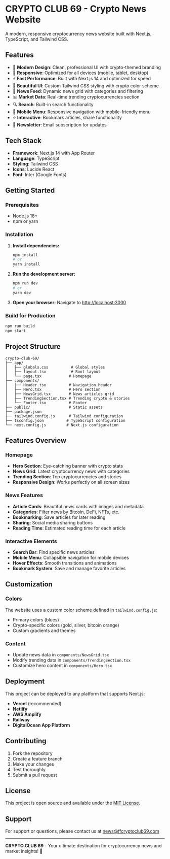 # CRYPTO CLUB 69 - Crypto News Website

A modern, responsive cryptocurrency news website built with Next.js, TypeScript, and Tailwind CSS.

## Features

- 🚀 **Modern Design**: Clean, professional UI with crypto-themed branding
- 📱 **Responsive**: Optimized for all devices (mobile, tablet, desktop)
- ⚡ **Fast Performance**: Built with Next.js 14 and optimized for speed
- 🎨 **Beautiful UI**: Custom Tailwind CSS styling with crypto color scheme
- 📰 **News Feed**: Dynamic news grid with categories and filtering
- 📊 **Market Data**: Real-time trending cryptocurrencies section
- 🔍 **Search**: Built-in search functionality
- 📱 **Mobile Menu**: Responsive navigation with mobile-friendly menu
- ⭐ **Interactive**: Bookmark articles, share functionality
- 📧 **Newsletter**: Email subscription for updates

## Tech Stack

- **Framework**: Next.js 14 with App Router
- **Language**: TypeScript
- **Styling**: Tailwind CSS
- **Icons**: Lucide React
- **Font**: Inter (Google Fonts)

## Getting Started

### Prerequisites

- Node.js 18+ 
- npm or yarn

### Installation

1. **Install dependencies:**
   ```bash
   npm install
   # or
   yarn install
   ```

2. **Run the development server:**
   ```bash
   npm run dev
   # or
   yarn dev
   ```

3. **Open your browser:**
   Navigate to [http://localhost:3000](http://localhost:3000)

### Build for Production

```bash
npm run build
npm start
```

## Project Structure

```
crypto-club-69/
├── app/
│   ├── globals.css          # Global styles
│   ├── layout.tsx           # Root layout
│   └── page.tsx            # Homepage
├── components/
│   ├── Header.tsx          # Navigation header
│   ├── Hero.tsx            # Hero section
│   ├── NewsGrid.tsx        # News articles grid
│   ├── TrendingSection.tsx # Trending crypto & stories
│   └── Footer.tsx          # Footer
├── public/                 # Static assets
├── package.json
├── tailwind.config.js      # Tailwind configuration
├── tsconfig.json          # TypeScript configuration
└── next.config.js         # Next.js configuration
```

## Features Overview

### Homepage
- **Hero Section**: Eye-catching banner with crypto stats
- **News Grid**: Latest cryptocurrency news with categories
- **Trending Section**: Top cryptocurrencies and stories
- **Responsive Design**: Works perfectly on all screen sizes

### News Features
- **Article Cards**: Beautiful news cards with images and metadata
- **Categories**: Filter news by Bitcoin, DeFi, NFTs, etc.
- **Bookmarking**: Save articles for later reading
- **Sharing**: Social media sharing buttons
- **Reading Time**: Estimated reading time for each article

### Interactive Elements
- **Search Bar**: Find specific news articles
- **Mobile Menu**: Collapsible navigation for mobile devices
- **Hover Effects**: Smooth transitions and animations
- **Bookmark System**: Save and manage favorite articles

## Customization

### Colors
The website uses a custom color scheme defined in `tailwind.config.js`:
- Primary colors (blues)
- Crypto-specific colors (gold, silver, bitcoin orange)
- Custom gradients and themes

### Content
- Update news data in `components/NewsGrid.tsx`
- Modify trending data in `components/TrendingSection.tsx`
- Customize hero content in `components/Hero.tsx`

## Deployment

This project can be deployed to any platform that supports Next.js:

- **Vercel** (recommended)
- **Netlify**
- **AWS Amplify**
- **Railway**
- **DigitalOcean App Platform**

## Contributing

1. Fork the repository
2. Create a feature branch
3. Make your changes
4. Test thoroughly
5. Submit a pull request

## License

This project is open source and available under the [MIT License](LICENSE).

## Support

For support or questions, please contact us at news@ffcryptoclub69.com

---

**CRYPTO CLUB 69** - Your ultimate destination for cryptocurrency news and market insights! 🚀
